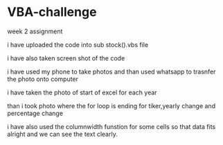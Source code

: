 # VBA-challenge
week 2 assignment

i have uploaded the code into sub stock().vbs file

i have also taken screen shot of the code

i have used my phone to take photos and than used whatsapp to trasnfer the photo onto computer

i have taken the photo of start of excel for each year

than i took photo where the for loop is ending for tiker,yearly change and percentage change

i have also used the columnwidth funstion for some cells so that data fits alright and we can see the text clearly.

